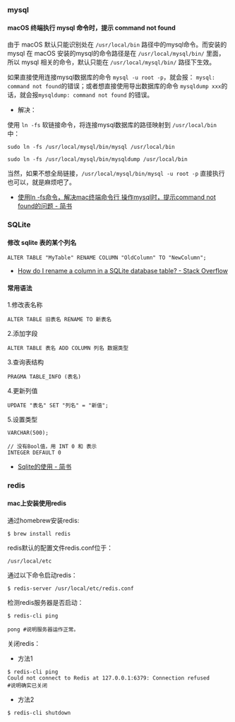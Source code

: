 
### mysql

#### macOS 终端执行 mysql 命令时，提示 command not found
由于 macOS 默认只能识别处在 `/usr/local/bin` 路径中的mysql命令。而安装的 mysql 在 macOS 安装的mysql的命令路径是在 `/usr/local/mysql/bin/` 里面，所以 mysql 相关的命令，默认只能在 `/usr/local/mysql/bin/` 路径下生效。

如果直接使用连接mysql数据库的命令 `mysql -u root -p`，就会报： `mysql: command not found`的错误；或者想直接使用导出数据库的命令 `mysqldump xxx`的话，就会报`mysqldump: command not found` 的错误。

- 解决：

使用 `ln -fs` 软链接命令，将连接mysql数据库的路径映射到 `/usr/local/bin` 中：

```shell
sudo ln -fs /usr/local/mysql/bin/mysql /usr/local/bin
```


```shell
sudo ln -fs /usr/local/mysql/bin/mysqldump /usr/local/bin
```

当然，如果不想全局链接，`/usr/local/mysql/bin/mysql -u root -p` 直接执行也可以，就是麻烦吧了。

- [使用ln -fs命令，解决mac终端命令行 操作mysql时，提示command not found的问题 - 简书](https://www.jianshu.com/p/8808d7f06ad0)

### SQLite

#### 修改 sqlite 表的某个列名
```
ALTER TABLE "MyTable" RENAME COLUMN "OldColumn" TO "NewColumn";
```

- [How do I rename a column in a SQLite database table? - Stack Overflow](https://stackoverflow.com/questions/805363/how-do-i-rename-a-column-in-a-sqlite-database-table)


#### 常用语法

1.修改表名称
```
ALTER TABLE 旧表名 RENAME TO 新表名 
```

2.添加字段
```
ALTER TABLE 表名 ADD COLUMN 列名 数据类型 
```

3.查询表结构
```
PRAGMA TABLE_INFO (表名)
```

4.更新列值
```
UPDATE "表名" SET "列名" = "新值";
```

5.设置类型


```
VARCHAR(500);

// 没有Bool值，用 INT 0 和 表示
INTEGER DEFAULT 0
```

- [Sqlite的使用 - 简书](https://www.jianshu.com/p/f1b60943dfb7)



### redis
#### mac上安装使用redis
通过homebrew安装redis:
```
$ brew install redis
``` 

redis默认的配置文件redis.conf位于：
```
/usr/local/etc
```

通过以下命令启动redis：

```
$ redis-server /usr/local/etc/redis.conf
```

检测redis服务器是否启动：

```
$ redis-cli ping

pong #说明服务器运作正常。
```

关闭redis：

* 方法1
```
$ redis-cli ping
Could not connect to Redis at 127.0.0.1:6379: Connection refused
#说明确实已关闭
```

* 方法2
```
$ redis-cli shutdown
```



